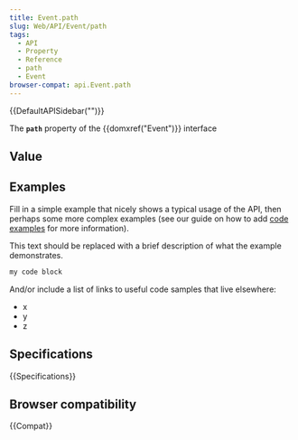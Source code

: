 ```yaml
---
title: Event.path
slug: Web/API/Event/path
tags:
  - API
  - Property
  - Reference
  - path
  - Event
browser-compat: api.Event.path
---
```

{{DefaultAPISidebar("")}}

The **`path`** property of the {{domxref("Event")}} interface 

## Value



## Examples

Fill in a simple example that nicely shows a typical usage of the API, then perhaps some more complex examples (see our guide on how to add [code examples](/en-US/docs/MDN/Contribute/Structures/Code_examples) for more information).

This text should be replaced with a brief description of what the example demonstrates.

```js
my code block
```

And/or include a list of links to useful code samples that live elsewhere:

*   x
*   y
*   z

## Specifications

{{Specifications}}

## Browser compatibility

{{Compat}}


